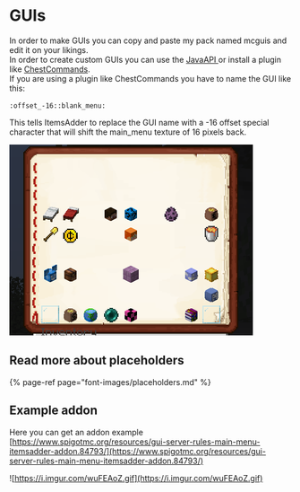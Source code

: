 # GUIs

In order to make GUIs you can copy and paste my pack named mcguis and edit it on your likings.  
In order to create custom GUIs you can use the [JavaAPI ](../../../kai-fa/java-api/huds-guis.md)or install a plugin like [ChestCommands](https://dev.bukkit.org/projects/chest-commands).  
If you are using a plugin like ChestCommands you have to name the GUI like this:

```text
:offset_-16::blank_menu:
```

This tells ItemsAdder to replace the GUI name with a -16 offset special character that will shift the main\_menu texture of 16 pixels back.

![](../../../.gitbook/assets/immagine%20%2811%29.png)

## Read more about placeholders

{% page-ref page="font-images/placeholders.md" %}

## Example addon

Here you can get an addon example [https://www.spigotmc.org/resources/gui-server-rules-main-menu-itemsadder-addon.84793/](https://www.spigotmc.org/resources/gui-server-rules-main-menu-itemsadder-addon.84793/)

![https://i.imgur.com/wuFEAoZ.gif](https://i.imgur.com/wuFEAoZ.gif)

